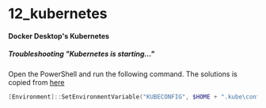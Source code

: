 # 12_kubernetes
#### Docker Desktop's Kubernetes
##### Troubleshooting "Kubernetes is starting..."
Open the PowerShell and run the following command. The solutions is copied from [here](https://github.com/docker/for-win/issues/1649#issuecomment-366658253)
```powershell
[Environment]::SetEnvironmentVariable("KUBECONFIG", $HOME + ".kube\config", [EnvironmentVariableTarget]::Machine)
```